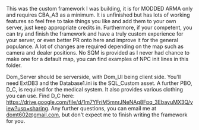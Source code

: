 This was the custom framework I was building, it is for MODDED ARMA only and requires CBA_A3 as a minimum. It is unfinished but has lots of working features so feel free to take things you like and add them to your own server, just keep appropriate credits in.
Furthermore, if your competent, you can try and finish the framework and have a truly custom experience for your server, or even better PR onto here and improve it for the general populance.
A lot of changes are required depending on the map such as camera and dealer positions.
No SQM is provided as I never had chance to make one for a default map, you can find examples of NPC init lines in this folder.

Dom_Server should be serverside, with Dom_UI being client side. You'll need ExtDB3 and the Database1.ini is the SQL_Custom asset.
A further PBO, D_C, is required for the medical system. It also provides various clothing you can use. Find D_C here: https://drive.google.com/file/d/1m7YFriM5mnrJNeNAq8Fpq_3EbayuMX3Q/view?usp=sharing.
Any further questions, you can email me at domt602@gmail.com, but don't expect me to finish writing the framework for you.